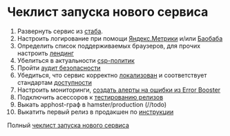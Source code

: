# Чеклист запуска нового сервиса

1. Развернуть сервис из [стаба](../../services/stub/README.md).
2. Настроить логирование при помощи [Яндекс.Метрики](https://yandex.ru/support/metrica/general/creating-counter.html) и/или [Баобаба](../../packages/react-baobab-logger/docs/quick-start-react.md)
3. Определить список поддерживаемых браузеров, для прочих настроить [лендинг](../../packages/page-for-outdated-browsers/README.md)
4. Убелиться в актуальности [csp-политик](https://wiki.yandex-team.ru/product-security/csp/)
5. Пройти [аудит безопасности](https://wiki.yandex-team.ru/product-security/audit/)
6. Убедиться, что сервис корректно [локализован](https://wiki.yandex-team.ru/l10n/localization-policy/l10nnew/) и соответствует стандартам [доступности](https://wiki.yandex-team.ru/lego/a11y/)
7. Настроить мониторинги, [создать алерты на ошибки из Error Booster](https://wiki.yandex-team.ru/error-booster/alerts/)
8. Подключить асессоров к [тестированию релизов](./crowdtesting-from-pr.md)
9. Выкать apphost-граф в hamster/production (//todo)
10. Выкатить первый релиз в продакшен по [инструкции](./setup-releases.md)

Полный [чеклист запуска нового сервиса](https://wiki.yandex-team.ru/projectmanagement/um/checklist)
